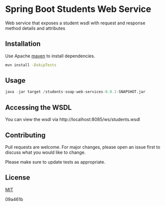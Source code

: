 # Spring Boot Students Web Service

Web service that exposes a student wsdl with request and response method details  and attributes 

## Installation

Use Apache [maven](https://maven.apache.org/) to install dependencies.

```bash
mvn install -DskipTests
```

## Usage

```python
java -jar target /students-soap-web-services-0.0.1-SNAPSHOT.jar
```
## Accessing the WSDL

You can view the wsdl via http://localhost:8085/ws/students.wsdl


## Contributing
Pull requests are welcome. For major changes, please open an issue first to discuss what you would like to change.

Please make sure to update tests as appropriate.

## License
[MIT](https://choosealicense.com/licenses/mit/)


09a461b
